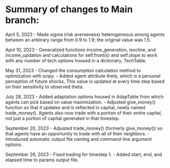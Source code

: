 # Summary of changes to Main branch:

April 5, 2023 - Made sigma (risk averseness) heterogeneous among agents between an arbitrary range from 0.9 to 1.9; the original value was 1.5.

April 10, 2023 - Generalized functions income_generation, isocline, and income_updation and calculations for self.front(s) and self.slope to work with any number of tech options housed in a dictionary, TechTable.

May 31, 2023 - Changed the consumption calculation method to optimization with scipy. 
             - Added agent attribute theta, which is a personal perception of future shocks. This value is updated at every time step based on their sensitivity to observed theta.

July 28, 2023 - Added adaptation options housed in AdapTable from which agents can pick based on value maximization.
              - Adjusted give_money() function so that it updates and is reflected in capital, newly named trade_money(). Agents also now trade with a portion of their entire capital, not just a portion of capital generated in that timestep.

September 20, 2023 - Adjusted trade_money() (formerly give_money()) so that agents have an opportunity to trade with all of their neighbors. 
                   - Introduced automatic output file naming and command-line argument options.

September 26, 2023 - Fixed trading for timestep 1.
                   - Added start, end, and elapsed time to params output file.
